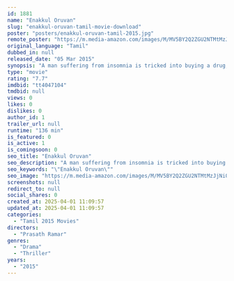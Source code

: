 ```yaml
---
id: 1881
name: "Enakkul Oruvan"
slug: "enakkul-oruvan-tamil-movie-download"
poster: "posters/enakkul-oruvan-tamil-2015.jpg"
remote_poster: "https://m.media-amazon.com/images/M/MV5BY2Q2ZGU2NTMtMzJjNi00ZjdkLWFlNWMtZGExMjQ0NDEzNGIwXkEyXkFqcGdeQXVyMTEzNzg0Mjkx._V1_SX300.jpg"
original_language: "Tamil"
dubbed_in: null
released_date: "05 Mar 2015"
synopsis: "A man suffering from insomnia is tricked into buying a drug, Lucia, that makes his desires come true in his dreams, blurring the line between fantasy and reality."
type: "movie"
rating: "7.7"
imdbid: "tt4047104"
tmdbid: null
views: 0
likes: 0
dislikes: 0
author_id: 1
trailer_url: null
runtime: "136 min"
is_featured: 0
is_active: 1
is_comingsoon: 0
seo_title: "Enakkul Oruvan"
seo_description: "A man suffering from insomnia is tricked into buying a drug, Lucia, that makes his desires come true in his dreams, blurring the line between fantasy and reality."
seo_keywords: "\"Enakkul Oruvan\""
seo_image: "https://m.media-amazon.com/images/M/MV5BY2Q2ZGU2NTMtMzJjNi00ZjdkLWFlNWMtZGExMjQ0NDEzNGIwXkEyXkFqcGdeQXVyMTEzNzg0Mjkx._V1_SX300.jpg"
screenshots: null
redirect_to: null
social_shares: 0
created_at: 2025-04-01 11:09:57
updated_at: 2025-04-01 11:09:57
categories:
  - "Tamil 2015 Movies"
directors:
  - "Prasath Ramar"
genres:
  - "Drama"
  - "Thriller"
years:
  - "2015"
---
```

